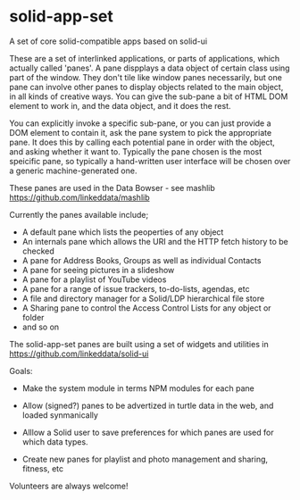 # solid-app-set
A set of core solid-compatible apps based on solid-ui

These are a set of interlinked applications, or parts of applications, 
which actually called 'panes'.  A pane dispplays a data object of certain class using part of the window.
They don't tile like window panes necessarily, but one pane can involve other panes to display
objects related to the main object, in all kinds of creative ways. You can give the sub-pane a bit of 
HTML DOM element to work in, and the data object, and it does the rest. 

You can explicitly invoke a specific sub-pane, or you can just provide a DOM element to contain it, 
ask the pane system to pick the appropriate pane.  It does this by calling each potential pane in order
with the object, and asking whether it want to. Typically the pane chosen is the most speicific pane, 
so typically a hand-written user interface will be chosen over a generic machine-generated one.

These panes are used in the Data Bowser - see mashlib https://github.com/linkeddata/mashlib

Currently the panes available include;

- A default pane which lists the peoperties of any object
- An internals pane which allows the URI and the HTTP fetch history to be checked
- A pane for Address Books, Groups as well as individual Contacts 
- A pane for seeing pictures in a slideshow
- A pane for a playlist of YouTube videos
- A pane for a range of issue trackers, to-do-lists, agendas, etc
- A file and directory manager for a Solid/LDP hierarchical file store
- A Sharing pane to control the Access Control Lists for any object or folder
- and so on

The solid-app-set panes are built using a set of widgets and utilities in https://github.com/linkeddata/solid-ui

Goals:

- Make the system module in terms NPM modules for each pane

- Allow (signed?) panes to be advertized in turtle data in the web, and loaded synmanically

- Alllow a Solid user to save preferences for which panes are used for which data types.

- Create new panes for playlist and photo management and sharing, fitness, etc

Volunteers are always welcome!




